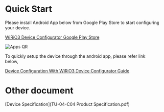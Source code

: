 # Quick Start
Please install Android App below from Google Play Store to start configuring your device.

[WiRiO3 Device Configurator Google Play Store](https://play.google.com/store/apps/details?id=com.wirio3.wifi_provision)

![Apps QR](https://raw.githubusercontent.com/khgoh99/wirio3doc-gen/main/picture/Wirio3%20Apps%20PlayStore%20Link%20small.png)

To quickly setup the device through the android app, please refer link below,

[Device Configuration With WiRiO3 Device Configurator Guide](WiRIO3%20Device%20Configuration%20Manual.pdf)

# Other document

[Device Specification](TU-04-C04 Product Specification.pdf)

